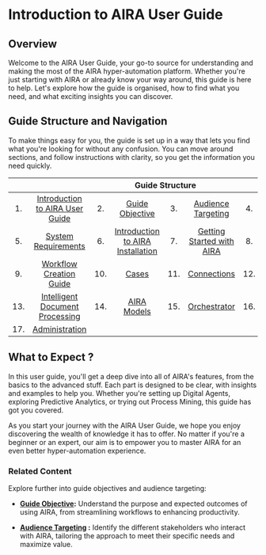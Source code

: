 # Introduction to AIRA User Guide

## Overview

Welcome to the AIRA User Guide, your go-to source for understanding and making the most of the AIRA hyper-automation platform. Whether you're just starting with AIRA or already know your way around, this guide is here to help. Let's explore how the guide is organised, how to find what you need, and what exciting insights you can discover.

## Guide Structure and Navigation

To make things easy for you, the guide is set up in a way that lets you find what you're looking for without any confusion. You can move around sections, and follow instructions with clarity, so you get the information you need quickly.

<table>
  <thead>
    <tr>
      <th colspan="8">Guide Structure</th>
    </tr>
  </thead>
  <tbody>
    <tr>
       <td align="center">1.</td>
      <td align="center"><a href="https://github.com/airacommunity/AIRA-User-Guide/blob/main/A.%20Introduction%20to%20AIRA%20User%20Guide.md">Introduction to AIRA User Guide</a></td>
      <td align="center">2.</td>
      <td align="center"><a href="https://github.com/airacommunity/AIRA-User-Guide/blob/main/B.%20Guide%20Objective.md">Guide Objective</a></td>
      <td align="center">3.</td>
      <td align="center"><a href="https://github.com/airacommunity/AIRA-User-Guide/blob/main/C.%20Audience%20Targeting.md">Audience Targeting</a></td>
      <td align="center">4.</td>
      <td align="center"><a href="https://github.com/airacommunity/AIRA-User-Guide/blob/main/D.%20Understanding%20of%20AIRA.md">Understanding of AIRA</a></td>
    </tr>
    <tr>
      <td align="center">5.</td>
      <td align="center"><a href="https://github.com/airacommunity/AIRA-User-Guide/blob/main/E.%20System%20Requirment.md">System Requirements</a></td>
      <td align="center">6.</td>
      <td align="center"><a href="https://github.com/airacommunity/AIRA-User-Guide/blob/main/F.%20Introduction%20to%20AIRA%20Installation.md">Introduction to AIRA Installation</a></td>
      <td align="center">7.</td>
      <td align="center"><a href="https://github.com/airacommunity/AIRA-User-Guide/blob/main/G.%20Getting%20Started%20with%20AIRA.md">Getting Started with AIRA</a></td>
      <td align="center">8.</td>
      <td align="center"><a href="https://github.com/airacommunity/AIRA-User-Guide/blob/main/H.%20AIRA%20Dashboard%20Interface.md">AIRA Dashboard Interface</a></td>   
    </tr>
    <tr>
      <td align="center">9.</td>
      <td align="center"><a href="https://github.com/airacommunity/AIRA-User-Guide/blob/main/I.%20Workflow%20Creation%20Guide.md">Workflow Creation Guide</a></td>
      <td align="center">10.</td>
      <td align="center"><a href="#Cases">Cases</a></td> 
      <td align="center">11.</td>
      <td align="center"><a href="#connections">Connections</a></td>
      <td align="center">12.</td>
      <td align="center"><a href="#digital_agents">Digital Agents</a></td>
    </tr>
    <tr>
      <td align="center">13.</td>
      <td align="center"><a href="#intelligent_document_processing">Intelligent Document Processing</a></td>
      <td align="center">14.</td>
      <td align="center"><a href="#aira_models">AIRA Models</a></td>
      <td align="center">15.</td>
      <td align="center"><a href="#orchestrator">Orchestrator</a></td>
      <td align="center">16.</td>
      <td align="center"><a href="#report">Report</a></td>
    </tr>
    <tr>
      <td align="center">17.</td>
      <td align="center"><a href="#administration">Administration</a></td>
      <td></td>
      <td align="center"><a href="#report"></a></td>
      <td></td>
      <td align="center"><a href="#administration"></a></td>
      <td></td>
      <td align="center"><a href="#administration"></a></td>
    </tr>

  </tbody>
</table>


## What to Expect ?

In this user guide, you'll get a deep dive into all of AIRA's features, from the basics to the advanced stuff. Each part is designed to be clear, with insights and examples to help you. Whether you're setting up Digital Agents, exploring Predictive Analytics, or trying out Process Mining, this guide has got you covered.

As you start your journey with the AIRA User Guide, we hope you enjoy discovering the wealth of knowledge it has to offer. No matter if you're a beginner or an expert, our aim is to empower you to master AIRA for an even better hyper-automation experience.

### Related Content

Explore further into guide objectives and audience targeting:

- **[Guide Objective](https://github.com/airacommunity/AIRA-User-Guide/blob/main/B.%20Guide%20Objective.md):** Understand the purpose and expected outcomes of using AIRA, from streamlining workflows to enhancing productivity.

- **[Audience Targeting](https://github.com/airacommunity/AIRA-User-Guide/blob/main/C.%20Audience%20Targeting.md) :** Identify the different stakeholders who interact with AIRA, tailoring the approach to meet their specific needs and maximize value.
